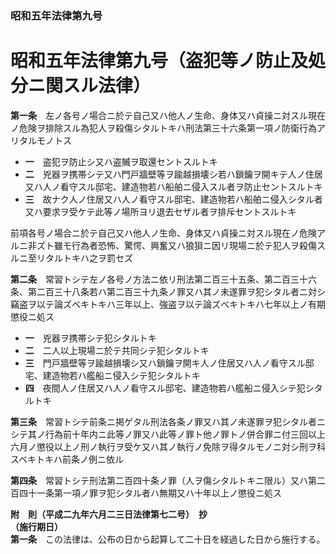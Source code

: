 ### 昭和五年法律第九号  
# 昭和五年法律第九号（盗犯等ノ防止及処分ニ関スル法律）  
  
**第一条**　左ノ各号ノ場合ニ於テ自己又ハ他人ノ生命、身体又ハ貞操ニ対スル現在ノ危険ヲ排除スル為犯人ヲ殺傷シタルトキハ刑法第三十六条第一項ノ防衛行為アリタルモノトス  
* **一**　盗犯ヲ防止シ又ハ盗贓ヲ取還セントスルトキ  
* **二**　兇器ヲ携帯シテ又ハ門戸牆壁等ヲ踰越損壊シ若ハ鎖鑰ヲ開キテ人ノ住居又ハ人ノ看守スル邸宅、建造物若ハ船舶ニ侵入スル者ヲ防止セントスルトキ  
* **三**　故ナク人ノ住居又ハ人ノ看守スル邸宅、建造物若ハ船舶ニ侵入シタル者又ハ要求ヲ受ケテ此等ノ場所ヨリ退去セザル者ヲ排斥セントスルトキ  
  
前項各号ノ場合ニ於テ自己又ハ他人ノ生命、身体又ハ貞操ニ対スル現在ノ危険アルニ非ズト雖モ行為者恐怖、驚愕、興奮又ハ狼狽ニ因リ現場ニ於テ犯人ヲ殺傷スルニ至リタルトキハ之ヲ罰セズ  
  
**第二条**　常習トシテ左ノ各号ノ方法ニ依リ刑法第二百三十五条、第二百三十六条、第二百三十八条若ハ第二百三十九条ノ罪又ハ其ノ未遂罪ヲ犯シタル者ニ対シ竊盗ヲ以テ論ズベキトキハ三年以上、強盗ヲ以テ論ズベキトキハ七年以上ノ有期懲役ニ処ス  
* **一**　兇器ヲ携帯シテ犯シタルトキ  
* **二**　二人以上現場ニ於テ共同シテ犯シタルトキ  
* **三**　門戸牆壁等ヲ踰越損壊シ又ハ鎖鑰ヲ開キ人ノ住居又ハ人ノ看守スル邸宅、建造物若ハ艦船ニ侵入シテ犯シタルトキ  
* **四**　夜間人ノ住居又ハ人ノ看守スル邸宅、建造物若ハ艦船ニ侵入シテ犯シタルトキ  
  
**第三条**　常習トシテ前条ニ掲ゲタル刑法各条ノ罪又ハ其ノ未遂罪ヲ犯シタル者ニシテ其ノ行為前十年内ニ此等ノ罪又ハ此等ノ罪ト他ノ罪トノ併合罪ニ付三回以上六月ノ懲役以上ノ刑ノ執行ヲ受ケ又ハ其ノ執行ノ免除ヲ得タルモノニ対シ刑ヲ科スベキトキハ前条ノ例ニ依ル  
  
**第四条**　常習トシテ刑法第二百四十条ノ罪（人ヲ傷シタルトキニ限ル）又ハ第二百四十一条第一項ノ罪ヲ犯シタル者ハ無期又ハ十年以上ノ懲役ニ処ス  
  
**附　則（平成二九年六月二三日法律第七二号）　抄**  
**（施行期日）**  
**第一条**　この法律は、公布の日から起算して二十日を経過した日から施行する。  
  
